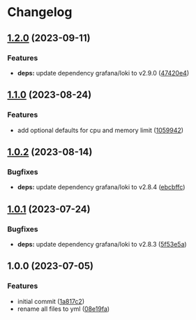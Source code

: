 # Changelog

## [1.2.0](https://github.com/rolehippie/promtail/compare/v1.1.0...v1.2.0) (2023-09-11)


### Features

* **deps:** update dependency grafana/loki to v2.9.0 ([47420e4](https://github.com/rolehippie/promtail/commit/47420e49932c60588daae34f4e6492cb6ac8d4fe))

## [1.1.0](https://github.com/rolehippie/promtail/compare/v1.0.2...v1.1.0) (2023-08-24)


### Features

* add optional defaults for cpu and memory limit ([1059942](https://github.com/rolehippie/promtail/commit/105994215fd0c1a17d6bf66a453740923db8a988))

## [1.0.2](https://github.com/rolehippie/promtail/compare/v1.0.1...v1.0.2) (2023-08-14)


### Bugfixes

* **deps:** update dependency grafana/loki to v2.8.4 ([ebcbffc](https://github.com/rolehippie/promtail/commit/ebcbffc99e5afb99b588a50e5431e45c24e6fe8d))

## [1.0.1](https://github.com/rolehippie/promtail/compare/v1.0.0...v1.0.1) (2023-07-24)


### Bugfixes

* **deps:** update dependency grafana/loki to v2.8.3 ([5f53e5a](https://github.com/rolehippie/promtail/commit/5f53e5a61a184b74e84d709688e19e32bcdfb847))

## 1.0.0 (2023-07-05)


### Features

* initial commit ([1a817c2](https://github.com/rolehippie/promtail/commit/1a817c2fd34424ed7d42fddfdb21586d119ce88b))
* rename all files to yml ([08e19fa](https://github.com/rolehippie/promtail/commit/08e19fa26d3183cf4a0fd1dc7fd07f6141b687ef))
